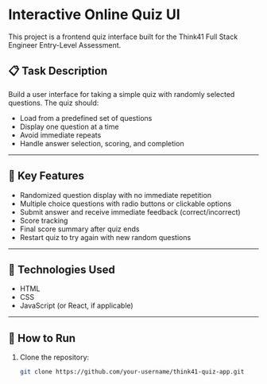 # Interactive Online Quiz UI

This project is a frontend quiz interface built for the Think41 Full Stack Engineer Entry-Level Assessment.

## 📋 Task Description

Build a user interface for taking a simple quiz with randomly selected questions. The quiz should:
- Load from a predefined set of questions
- Display one question at a time
- Avoid immediate repeats
- Handle answer selection, scoring, and completion

---

## 🧠 Key Features

- Randomized question display with no immediate repetition
- Multiple choice questions with radio buttons or clickable options
- Submit answer and receive immediate feedback (correct/incorrect)
- Score tracking
- Final score summary after quiz ends
- Restart quiz to try again with new random questions

---

## 🚀 Technologies Used

- HTML
- CSS
- JavaScript (or React, if applicable)

---

## 🧪 How to Run

1. Clone the repository:
   ```bash
   git clone https://github.com/your-username/think41-quiz-app.git
   
